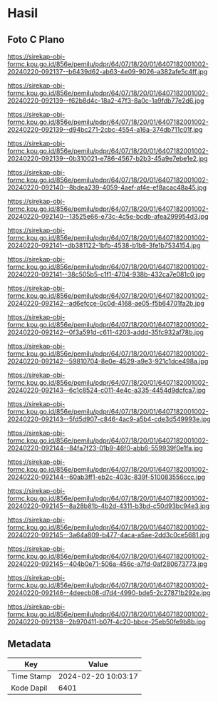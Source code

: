 # Hasil

## Foto C Plano

https://sirekap-obj-formc.kpu.go.id/856e/pemilu/pdpr/64/07/18/20/01/6407182001002-20240220-092137--b6439d62-ab63-4e09-9026-a382afe5c4ff.jpg

https://sirekap-obj-formc.kpu.go.id/856e/pemilu/pdpr/64/07/18/20/01/6407182001002-20240220-092139--f62b8d4c-18a2-47f3-8a0c-1a9fdb77e2d6.jpg

https://sirekap-obj-formc.kpu.go.id/856e/pemilu/pdpr/64/07/18/20/01/6407182001002-20240220-092139--d94bc271-2cbc-4554-a16a-374db711c01f.jpg

https://sirekap-obj-formc.kpu.go.id/856e/pemilu/pdpr/64/07/18/20/01/6407182001002-20240220-092139--0b310021-e786-4567-b2b3-45a9e7ebe1e2.jpg

https://sirekap-obj-formc.kpu.go.id/856e/pemilu/pdpr/64/07/18/20/01/6407182001002-20240220-092140--8bdea239-4059-4aef-af4e-ef8acac48a45.jpg

https://sirekap-obj-formc.kpu.go.id/856e/pemilu/pdpr/64/07/18/20/01/6407182001002-20240220-092140--13525e66-e73c-4c5e-bcdb-afea299954d3.jpg

https://sirekap-obj-formc.kpu.go.id/856e/pemilu/pdpr/64/07/18/20/01/6407182001002-20240220-092141--db381122-1bfb-4538-b1b8-3fe1b7534154.jpg

https://sirekap-obj-formc.kpu.go.id/856e/pemilu/pdpr/64/07/18/20/01/6407182001002-20240220-092141--38c505b5-c1f1-4704-938b-432ca7e081c0.jpg

https://sirekap-obj-formc.kpu.go.id/856e/pemilu/pdpr/64/07/18/20/01/6407182001002-20240220-092142--ad6efcce-0c0d-4168-ae05-f5b64701fa2b.jpg

https://sirekap-obj-formc.kpu.go.id/856e/pemilu/pdpr/64/07/18/20/01/6407182001002-20240220-092142--0f3a591d-c611-4203-addd-35fc932af78b.jpg

https://sirekap-obj-formc.kpu.go.id/856e/pemilu/pdpr/64/07/18/20/01/6407182001002-20240220-092142--59810704-8e0e-4529-a9e3-921c1dce498a.jpg

https://sirekap-obj-formc.kpu.go.id/856e/pemilu/pdpr/64/07/18/20/01/6407182001002-20240220-092143--6c1c8524-c011-4e4c-a335-4454d9dcfca7.jpg

https://sirekap-obj-formc.kpu.go.id/856e/pemilu/pdpr/64/07/18/20/01/6407182001002-20240220-092143--5fd5d907-c846-4ac9-a5b4-cde3d549993e.jpg

https://sirekap-obj-formc.kpu.go.id/856e/pemilu/pdpr/64/07/18/20/01/6407182001002-20240220-092144--84fa7f23-01b9-46f0-abb6-559939f0e1fa.jpg

https://sirekap-obj-formc.kpu.go.id/856e/pemilu/pdpr/64/07/18/20/01/6407182001002-20240220-092144--60ab3ff1-eb2c-403c-839f-510083556ccc.jpg

https://sirekap-obj-formc.kpu.go.id/856e/pemilu/pdpr/64/07/18/20/01/6407182001002-20240220-092145--8a28b81b-4b2d-4311-b3bd-c50d93bc94e3.jpg

https://sirekap-obj-formc.kpu.go.id/856e/pemilu/pdpr/64/07/18/20/01/6407182001002-20240220-092145--3a64a809-b477-4aca-a5ae-2dd3c0ce5681.jpg

https://sirekap-obj-formc.kpu.go.id/856e/pemilu/pdpr/64/07/18/20/01/6407182001002-20240220-092145--404b0e71-506a-456c-a7fd-0af280673773.jpg

https://sirekap-obj-formc.kpu.go.id/856e/pemilu/pdpr/64/07/18/20/01/6407182001002-20240220-092146--4deecb08-d7d4-4990-bde5-2c27871b292e.jpg

https://sirekap-obj-formc.kpu.go.id/856e/pemilu/pdpr/64/07/18/20/01/6407182001002-20240220-092138--2b970411-b07f-4c20-bbce-25eb50fe9b8b.jpg


## Metadata

| Key        | Value               |
| ---------- | ------------------- |
| Time Stamp | 2024-02-20 10:03:17 |
| Kode Dapil | 6401                |



